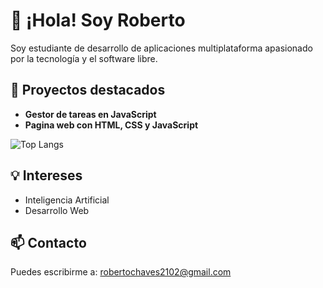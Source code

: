 # 👋 ¡Hola! Soy Roberto

Soy estudiante de desarrollo de aplicaciones multiplataforma apasionado por la tecnología y el software libre. 

## 🚀 Proyectos destacados
- **Gestor de tareas en JavaScript**
- **Pagina web con HTML, CSS y JavaScript**


![Top Langs](https://github-readme-stats.vercel.app/api/top-langs/?username=anuraghazra&layout=compact)

## 💡 Intereses
- Inteligencia Artificial
- Desarrollo Web

## 📫 Contacto
Puedes escribirme a: robertochaves2102@gmail.com
